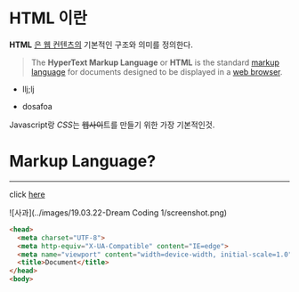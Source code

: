 # HTML 이란

**HTML** <u>은 웹 컨텐츠의</u>  기본적인 구조와 의미를 정의한다.

> The **HyperText Markup Language** or **HTML** is the standard [markup language](https://en.wikipedia.org/wiki/Markup_language) for documents designed to be displayed in a [web browser](https://en.wikipedia.org/wiki/Web_browser). 



- llj;lj

- dosafoa



Javascript랑 *CSS*는 ~~웹사이~~트를 만들기 위한 가장 기본적인것.

 # Markup Language?



___



click [here](http)



![사과](../images/19.03.22-Dream Coding 1/screenshot.png)

```html
<head>
  <meta charset="UTF-8">
  <meta http-equiv="X-UA-Compatible" content="IE=edge">
  <meta name="viewport" content="width=device-width, initial-scale=1.0">
  <title>Document</title>
</head>
<body>
```



